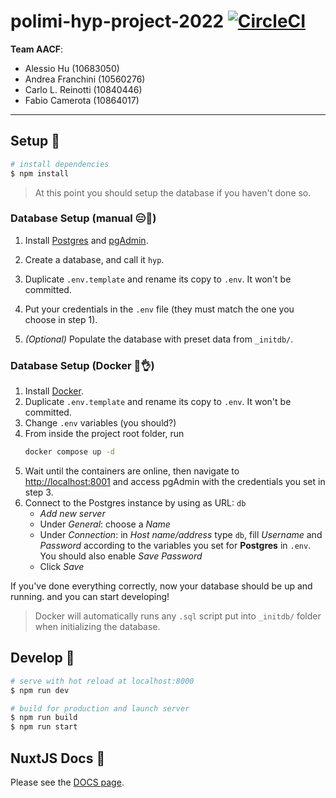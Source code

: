# polimi-hyp-project-2022 [![CircleCI](https://circleci.com/gh/QUB3X/polimi-hyp-project-2022/tree/main.svg?style=svg&circle-token=6685188cd9c7a918d4b27068f208345ec1546cbb)](https://circleci.com/gh/QUB3X/polimi-hyp-project-2022/tree/main)

**Team AACF**:

-   Alessio Hu (10683050)
-   Andrea Franchini (10560276)
-   Carlo L. Reinotti (10840446)
-   Fabio Camerota (10864017)

<hr />

## Setup 🔨

```bash
# install dependencies
$ npm install
```

> At this point you should setup the database if you haven't done so.

### Database Setup (manual 😑🙅)

1. Install [Postgres](https://www.postgresql.org/download/) and [pgAdmin](https://www.pgadmin.org/).
2. Create a database, and call it `hyp`.

3. Duplicate `.env.template` and rename its copy to `.env`. It won't be committed.
4. Put your credentials in the `.env` file (they must match the one you choose in step 1).
5. _(Optional)_ Populate the database with preset data from `_initdb/`.

### Database Setup (Docker 🐋👌)

1. Install [Docker](https://docs.docker.com/get-docker/).
2. Duplicate `.env.template` and rename its copy to `.env`. It won't be committed.
3. Change `.env` variables (you should?)
4. From inside the project root folder, run
    ```bash
    docker compose up -d
    ```
5. Wait until the containers are online, then navigate to [http://localhost:8001](http://localhost:8001) and access pgAdmin with the credentials you set in step 3.
6. Connect to the Postgres instance by using as URL: `db`
    - _Add new server_
    - Under _General_: choose a _Name_
    - Under _Connection_: in _Host name/address_ type `db`, fill _Username_ and _Password_ according to the variables you set for **Postgres** in `.env`. You should also enable _Save Password_
    - Click _Save_

If you've done everything correctly, now your database should be up and running. and you can start developing!

> Docker will automatically runs any `.sql` script put into `_initdb/` folder when initializing the database.

## Develop 🚧

```bash
# serve with hot reload at localhost:8000
$ npm run dev

# build for production and launch server
$ npm run build
$ npm run start
```

## NuxtJS Docs 📗

Please see the [DOCS page](./DOCS.md).
